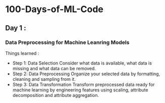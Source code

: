 # 100-Days-of-ML-Code
<h2> Day 1 : </h2>
<h3> Data Preprocessing for Machine Leanring Models </h3>
<p> Things learned : </p>
<ul>
<li>Step 1: Data Selection Consider what data is available, what data is missing and what data can be removed.</li>
<li>Step 2: Data Preprocessing Organize your selected data by formatting, cleaning and sampling from it. </li>
<li>Step 3: Data Transformation Transform preprocessed data ready for machine learning by engineering features using scaling, attribute decomposition and attribute aggregation.</li>
</ul>

